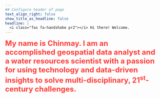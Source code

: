 ```yaml
---
## Configure header of page
text_align_right: false
show_title_as_headline: false
headline: |
  <i class="fas fa-handshake pr2"></i> Hi there! Welcome.
---
```


<!-- this is a subheadline -->

<font size="5"><span style="color:#FF3C38"><i class="fas fa-puzzle-piece pr2"></i> **My name is Chinmay. I am an accomplished geospatial data analyst and a water resources scientist with a passion for using technology and data-driven insights to solve multi-disciplinary, 21<sup>st</sup>-century challenges.** </span></font>